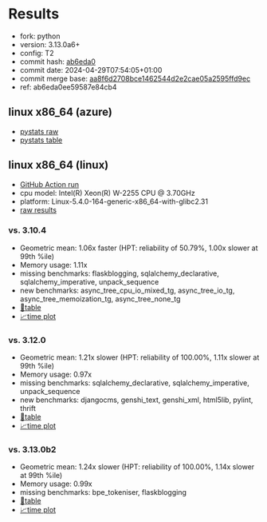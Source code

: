 # Results

- fork: python
- version: 3.13.0a6+
- config: T2
- commit hash: [ab6eda0](https://github.com/python/cpython/commit/ab6eda0)
- commit date: 2024-04-29T07:54:05+01:00
- commit merge base: [aa8f6d2708bce1462544d2e2cae05a2595ffd9ec](https://github.com/python/cpython/commit/aa8f6d2708bce1462544d2e2cae05a2595ffd9ec)
- ref: ab6eda0ee59587e84cb4

## linux x86_64 (azure)

- [pystats raw](bm-20240429-azure-x86_64-python-ab6eda0ee59587e84cb4-3.13.0a6%2B-ab6eda0-pystats.json)
- [pystats table](bm-20240429-azure-x86_64-python-ab6eda0ee59587e84cb4-3.13.0a6%2B-ab6eda0-pystats.md)

## linux x86_64 (linux)

- [GitHub Action run](https://github.com/faster-cpython/benchmarking/actions/runs/8875103345)
- cpu model: Intel(R) Xeon(R) W-2255 CPU @ 3.70GHz
- platform: Linux-5.4.0-164-generic-x86_64-with-glibc2.31
- [raw results](bm-20240429-linux-x86_64-python-ab6eda0ee59587e84cb4-3.13.0a6%2B-ab6eda0.json)

### vs. 3.10.4

- Geometric mean: 1.06x faster (HPT: reliability of 50.79%, 1.00x slower at 99th %ile)
- Memory usage: 1.11x
- missing benchmarks: flaskblogging, sqlalchemy_declarative, sqlalchemy_imperative, unpack_sequence
- new benchmarks: async_tree_cpu_io_mixed_tg, async_tree_io_tg, async_tree_memoization_tg, async_tree_none_tg
- [📄table](bm-20240429-linux-x86_64-python-ab6eda0ee59587e84cb4-3.13.0a6%2B-ab6eda0-vs-3.10.4.md)
- [📈time plot](bm-20240429-linux-x86_64-python-ab6eda0ee59587e84cb4-3.13.0a6%2B-ab6eda0-vs-3.10.4.svg)

### vs. 3.12.0

- Geometric mean: 1.21x slower (HPT: reliability of 100.00%, 1.11x slower at 99th %ile)
- Memory usage: 0.97x
- missing benchmarks: sqlalchemy_declarative, sqlalchemy_imperative, unpack_sequence
- new benchmarks: djangocms, genshi_text, genshi_xml, html5lib, pylint, thrift
- [📄table](bm-20240429-linux-x86_64-python-ab6eda0ee59587e84cb4-3.13.0a6%2B-ab6eda0-vs-3.12.0.md)
- [📈time plot](bm-20240429-linux-x86_64-python-ab6eda0ee59587e84cb4-3.13.0a6%2B-ab6eda0-vs-3.12.0.svg)

### vs. 3.13.0b2

- Geometric mean: 1.24x slower (HPT: reliability of 100.00%, 1.14x slower at 99th %ile)
- Memory usage: 0.99x
- missing benchmarks: bpe_tokeniser, flaskblogging
- [📄table](bm-20240429-linux-x86_64-python-ab6eda0ee59587e84cb4-3.13.0a6%2B-ab6eda0-vs-3.13.0b2.md)
- [📈time plot](bm-20240429-linux-x86_64-python-ab6eda0ee59587e84cb4-3.13.0a6%2B-ab6eda0-vs-3.13.0b2.svg)

